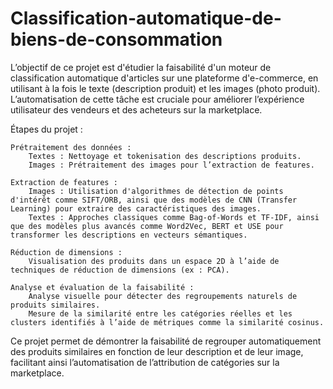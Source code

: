 # Classification-automatique-de-biens-de-consommation

L’objectif de ce projet est d'étudier la faisabilité d'un moteur de classification automatique d'articles sur une plateforme d'e-commerce, en utilisant à la fois le texte (description produit) et les images (photo produit). L’automatisation de cette tâche est cruciale pour améliorer l’expérience utilisateur des vendeurs et des acheteurs sur la marketplace.

Étapes du projet :

    Prétraitement des données :
        Textes : Nettoyage et tokenisation des descriptions produits.
        Images : Prétraitement des images pour l’extraction de features.

    Extraction de features :
        Images : Utilisation d'algorithmes de détection de points d'intérêt comme SIFT/ORB, ainsi que des modèles de CNN (Transfer Learning) pour extraire des caractéristiques des images.
        Textes : Approches classiques comme Bag-of-Words et TF-IDF, ainsi que des modèles plus avancés comme Word2Vec, BERT et USE pour transformer les descriptions en vecteurs sémantiques.

    Réduction de dimensions :
        Visualisation des produits dans un espace 2D à l’aide de techniques de réduction de dimensions (ex : PCA).

    Analyse et évaluation de la faisabilité :
        Analyse visuelle pour détecter des regroupements naturels de produits similaires.
        Mesure de la similarité entre les catégories réelles et les clusters identifiés à l’aide de métriques comme la similarité cosinus.

Ce projet permet de démontrer la faisabilité de regrouper automatiquement des produits similaires en fonction de leur description et de leur image, facilitant ainsi l’automatisation de l’attribution de catégories sur la marketplace.
